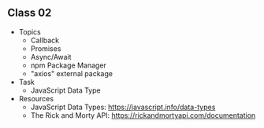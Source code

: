 ## Class 02

-   Topics
    -   Callback
    -   Promises
    -   Async/Await
    -   npm Package Manager
    -   "axios" external package
-   Task
    -   JavaScript Data Type
-   Resources
    -   JavaScript Data Types: https://javascript.info/data-types
    -   The Rick and Morty API: https://rickandmortyapi.com/documentation
